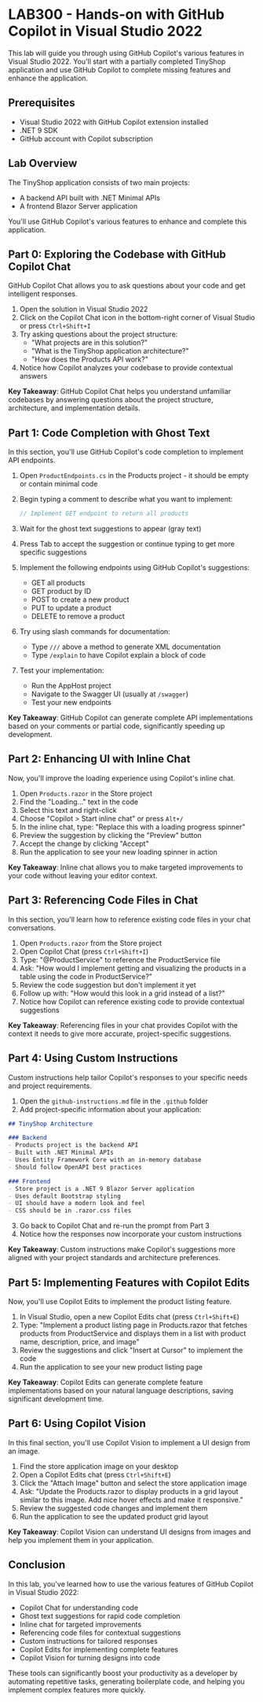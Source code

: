 # LAB300 - Hands-on with GitHub Copilot in Visual Studio 2022

This lab will guide you through using GitHub Copilot's various features in Visual Studio 2022. You'll start with a partially completed TinyShop application and use GitHub Copilot to complete missing features and enhance the application.

## Prerequisites

- Visual Studio 2022 with GitHub Copilot extension installed
- .NET 9 SDK
- GitHub account with Copilot subscription

## Lab Overview

The TinyShop application consists of two main projects:
- A backend API built with .NET Minimal APIs
- A frontend Blazor Server application

You'll use GitHub Copilot's various features to enhance and complete this application.

## Part 0: Exploring the Codebase with GitHub Copilot Chat

GitHub Copilot Chat allows you to ask questions about your code and get intelligent responses.

1. Open the solution in Visual Studio 2022
2. Click on the Copilot Chat icon in the bottom-right corner of Visual Studio or press `Ctrl+Shift+I`
3. Try asking questions about the project structure:
   - "What projects are in this solution?"
   - "What is the TinyShop application architecture?"
   - "How does the Products API work?"
4. Notice how Copilot analyzes your codebase to provide contextual answers

**Key Takeaway**: GitHub Copilot Chat helps you understand unfamiliar codebases by answering questions about the project structure, architecture, and implementation details.

## Part 1: Code Completion with Ghost Text

In this section, you'll use GitHub Copilot's code completion to implement API endpoints.

1. Open `ProductEndpoints.cs` in the Products project - it should be empty or contain minimal code
2. Begin typing a comment to describe what you want to implement:
   ```csharp
   // Implement GET endpoint to return all products
   ```
3. Wait for the ghost text suggestions to appear (gray text)
4. Press Tab to accept the suggestion or continue typing to get more specific suggestions
5. Implement the following endpoints using GitHub Copilot's suggestions:
   - GET all products
   - GET product by ID
   - POST to create a new product
   - PUT to update a product
   - DELETE to remove a product

6. Try using slash commands for documentation:
   - Type `///` above a method to generate XML documentation
   - Type `/explain` to have Copilot explain a block of code

7. Test your implementation:
   - Run the AppHost project
   - Navigate to the Swagger UI (usually at `/swagger`)
   - Test your new endpoints

**Key Takeaway**: GitHub Copilot can generate complete API implementations based on your comments or partial code, significantly speeding up development.

## Part 2: Enhancing UI with Inline Chat

Now, you'll improve the loading experience using Copilot's inline chat.

1. Open `Products.razor` in the Store project
2. Find the "Loading..." text in the code
3. Select this text and right-click
4. Choose "Copilot > Start inline chat" or press `Alt+/`
5. In the inline chat, type: "Replace this with a loading progress spinner"
6. Preview the suggestion by clicking the "Preview" button
7. Accept the change by clicking "Accept"
8. Run the application to see your new loading spinner in action

**Key Takeaway**: Inline chat allows you to make targeted improvements to your code without leaving your editor context.

## Part 3: Referencing Code Files in Chat

In this section, you'll learn how to reference existing code files in your chat conversations.

1. Open `Products.razor` from the Store project
2. Open Copilot Chat (press `Ctrl+Shift+I`)
3. Type: "@ProductService" to reference the ProductService file
4. Ask: "How would I implement getting and visualizing the products in a table using the code in ProductService?"
5. Review the code suggestion but don't implement it yet
6. Follow up with: "How would this look in a grid instead of a list?"
7. Notice how Copilot can reference existing code to provide contextual suggestions

**Key Takeaway**: Referencing files in your chat provides Copilot with the context it needs to give more accurate, project-specific suggestions.

## Part 4: Using Custom Instructions

Custom instructions help tailor Copilot's responses to your specific needs and project requirements.

1. Open the `github-instructions.md` file in the `.github` folder
2. Add project-specific information about your application:

```markdown
## TinyShop Architecture

### Backend
- Products project is the backend API
- Built with .NET Minimal APIs
- Uses Entity Framework Core with an in-memory database
- Should follow OpenAPI best practices

### Frontend
- Store project is a .NET 9 Blazor Server application
- Uses default Bootstrap styling
- UI should have a modern look and feel
- CSS should be in .razor.css files
```

3. Go back to Copilot Chat and re-run the prompt from Part 3
4. Notice how the responses now incorporate your custom instructions

**Key Takeaway**: Custom instructions make Copilot's suggestions more aligned with your project standards and architecture preferences.

## Part 5: Implementing Features with Copilot Edits

Now, you'll use Copilot Edits to implement the product listing feature.

1. In Visual Studio, open a new Copilot Edits chat (press `Ctrl+Shift+E`)
2. Type: "Implement a product listing page in Products.razor that fetches products from ProductService and displays them in a list with product name, description, price, and image"
3. Review the suggestions and click "Insert at Cursor" to implement the code
4. Run the application to see your new product listing page

**Key Takeaway**: Copilot Edits can generate complete feature implementations based on your natural language descriptions, saving significant development time.

## Part 6: Using Copilot Vision

In this final section, you'll use Copilot Vision to implement a UI design from an image.

1. Find the store application image on your desktop
2. Open a Copilot Edits chat (press `Ctrl+Shift+E`)
3. Click the "Attach Image" button and select the store application image
4. Ask: "Update the Products.razor to display products in a grid layout similar to this image. Add nice hover effects and make it responsive."
5. Review the suggested code changes and implement them
6. Run the application to see the updated product grid layout

**Key Takeaway**: Copilot Vision can understand UI designs from images and help you implement them in your application.

## Conclusion

In this lab, you've learned how to use the various features of GitHub Copilot in Visual Studio 2022:
- Copilot Chat for understanding code
- Ghost text suggestions for rapid code completion
- Inline chat for targeted improvements
- Referencing code files for contextual suggestions
- Custom instructions for tailored responses
- Copilot Edits for implementing complete features
- Copilot Vision for turning designs into code

These tools can significantly boost your productivity as a developer by automating repetitive tasks, generating boilerplate code, and helping you implement complex features more quickly.
